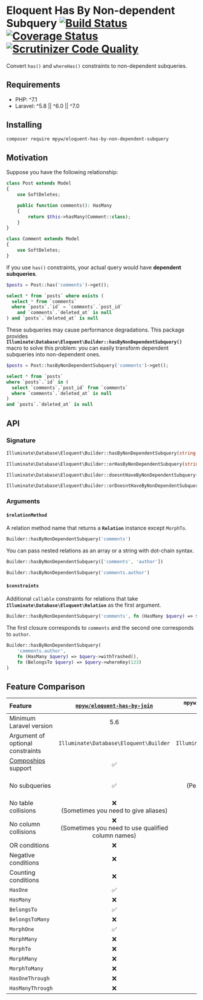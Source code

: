 # Eloquent Has By Non-dependent Subquery [![Build Status](https://travis-ci.com/mpyw/eloquent-has-by-non-dependent-subquery.svg?branch=master)](https://travis-ci.com/mpyw/eloquent-has-by-non-dependent-subquery) [![Coverage Status](https://coveralls.io/repos/github/mpyw/eloquent-has-by-non-dependent-subquery/badge.svg?branch=master)](https://coveralls.io/github/mpyw/eloquent-has-by-non-dependent-subquery?branch=master) [![Scrutinizer Code Quality](https://scrutinizer-ci.com/g/mpyw/eloquent-has-by-non-dependent-subquery/badges/quality-score.png?b=master)](https://scrutinizer-ci.com/g/mpyw/eloquent-has-by-non-dependent-subquery/?branch=master)

Convert `has()` and `whereHas()` constraints to non-dependent subqueries.

## Requirements

- PHP: ^7.1
- Laravel: ^5.8 || ^6.0 || ^7.0

## Installing

```bash
composer require mpyw/eloquent-has-by-non-dependent-subquery
```

## Motivation

Suppose you have the following relationship:

```php
class Post extends Model
{
    use SoftDeletes;

    public function comments(): HasMany
    {
        return $this->hasMany(Comment::class);
    }
}
```


```php
class Comment extends Model
{
    use SoftDeletes;
}
```

If you use `has()` constraints, your actual query would have **dependent subqueries**.

```php
$posts = Post::has('comments')->get();
```

```sql
select * from `posts` where exists (
  select * from `comments`
  where `posts`.`id` = `comments`.`post_id`
    and `comments`.`deleted_at` is null
) and `posts`.`deleted_at` is null
``` 

These subqueries may cause performance degradations.
This package provides **`Illuminate\Database\Eloquent\Builder::hasByNonDependentSubquery()`** macro to solve this problem:
you can easily transform dependent subqueries into non-dependent ones.

```php
$posts = Post::hasByNonDependentSubquery('comments')->get();
```

```sql
select * from `posts`
where `posts`.`id` in (
  select `comments`.`post_id` from `comments`
  where `comments`.`deleted_at` is null
)
and `posts`.`deleted_at` is null
```

## API

### Signature

```php
Illuminate\Database\Eloquent\Builder::hasByNonDependentSubquery(string|string[] $relationMethod, ?callable ...$constraints): $this
```

```php
Illuminate\Database\Eloquent\Builder::orHasByNonDependentSubquery(string|string[] $relationMethod, ?callable ...$constraints): $this
```

```php
Illuminate\Database\Eloquent\Builder::doesntHaveByNonDependentSubquery(string|string[] $relationMethod, ?callable ...$constraints): $this
```

```php
Illuminate\Database\Eloquent\Builder::orDoesntHaveByNonDependentSubquery(string|string[] $relationMethod, ?callable ...$constraints): $this
```

### Arguments

#### `$relationMethod`

A relation method name that returns a **`Relation`** instance except `MorphTo`.

```php
Builder::hasByNonDependentSubquery('comments')
```

You can pass nested relations as an array or a string with dot-chain syntax. 

```php
Builder::hasByNonDependentSubquery(['comments', 'author'])
```

```php
Builder::hasByNonDependentSubquery('comments.author')
```

#### `$constraints`

Additional `callable` constraints for relations that take **`Illuminate\Database\Eloquent\Relation`** as the first argument.

```php
Builder::hasByNonDependentSubquery('comments', fn (HasMany $query) => $query->withTrashed())
```

The first closure corresponds to `comments` and the second one corresponds to `author`.

```php
Builder::hasByNonDependentSubquery(
    'comments.author',
    fn (HasMany $query) => $query->withTrashed(),
    fn (BelongsTo $query) => $query->whereKey(123)
)
```

## Feature Comparison

| Feature | [`mpyw/eloquent-has-by-join`](https://github.com/mpyw/eloquent-has-by-join) | `mpyw/eloquent-has-by-non-dependent-subquery` |
|:----|:---:|:---:|
| Minimum Laravel version | 5.6 | 5.8 |
| Argument of optional constraints | `Illuminate\Database\Eloquent\Builder` | `Illuminate\Database\Eloquent\Relations\*` |
| [Compoships](https://github.com/topclaudy/compoships) support | ✅ | ❌ |
| No subqueries | ✅ | ❌<br>(Performance depends on database optimizers) |
| No table collisions | ❌<br>(Sometimes you need to give aliases) | ✅ |
| No column collisions | ❌<br>(Sometimes you need to use qualified column names) | ✅ |
| OR conditions | ❌ | ✅ |
| Negative conditions | ❌ | ✅ |
| Counting conditions | ❌ | ❌ |
| `HasOne` | ✅ | ✅ |
| `HasMany` | ❌ | ✅ |
| `BelongsTo` | ✅ | ✅ |
| `BelongsToMany` | ❌ | ✅ |
| `MorphOne` | ✅ | ✅ |
| `MorphMany` | ❌ | ✅ |
| `MorphTo` | ❌ | ❌ |
| `MorphMany` | ❌ | ✅ |
| `MorphToMany` | ❌ | ✅ |
| `HasOneThrough` | ❌ | ✅ |
| `HasManyThrough` | ❌ | ✅ |
